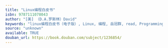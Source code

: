 ```yaml
---
title: "Linux编程白皮书"
isbn: 9787111078043
author: "[美] （D.A.罗斯林）David"
keywords: "linux编程白皮书（电子版）, Linux, 编程, 岳冠群, read, Programming"
source: "unknown"
available: TRUE
douban_url: https://book.douban.com/subject/1236854/
---
```

